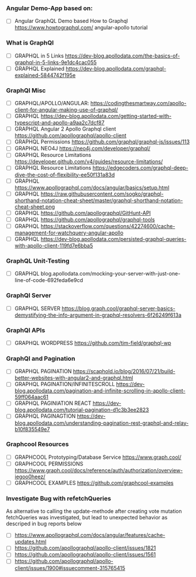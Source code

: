 
### Angular Demo-App based on:
* [ ] Angular GraphQL Demo based How to Graphql https://www.howtographql.com/ angular-apollo tutorial
### What is GraphQl
* [ ] GRAPHQL in 5 Links https://dev-blog.apollodata.com/the-basics-of-graphql-in-5-links-9e1dc4cac055
* [ ] GRAPHQL Explained https://dev-blog.apollodata.com/graphql-explained-5844742f195e
### GraphQl Misc
* [ ] GRAPHQL/APOLLO/ANGULAR: https://codingthesmartway.com/apollo-client-for-angular-making-use-of-graphql/ 
* [ ] GRAPHQL https://dev-blog.apollodata.com/getting-started-with-typescript-and-apollo-a9aa2c7dcf87 
* [ ] GRAPHQL Angular 2 Apollo Graphql client https://github.com/apollographql/apollo-client
* [ ] GRAPHQL Permissions https://github.com/graphql/graphql-js/issues/113
* [ ] GRAPHQL NEO4J https://neo4j.com/developer/graphql/
* [ ] GRAPHQL Resource Limitations https://developer.github.com/v4/guides/resource-limitations/
* [ ] GRAPHQL Resource Limitations https://edgecoders.com/graphql-deep-dive-the-cost-of-flexibility-ee50f131a83d
* [ ] GRAPHQL https://www.apollographql.com/docs/angular/basics/setup.html
* [ ] GRAPHQL https://raw.githubusercontent.com/sogko/graphql-shorthand-notation-cheat-sheet/master/graphql-shorthand-notation-cheat-sheet.png
* [ ] GRAPHQL https://github.com/apollographql/GitHunt-API
* [ ] GRAPHQL https://github.com/apollographql/graphql-tools
* [ ] GRAPHQL https://stackoverflow.com/questions/42274600/cache-management-for-watchquery-angular-apollo
* [ ] GRAPHQL https://dev-blog.apollodata.com/persisted-graphql-queries-with-apollo-client-119fd7e6bba5
### GraphQL Unit-Testing
* [ ] GRAPHQL blog.apollodata.com/mocking-your-server-with-just-one-line-of-code-692feda6e9cd
### GraphQl Server
* [ ] GRAPHQL SERVER https://blog.graph.cool/graphql-server-basics-demystifying-the-info-argument-in-graphql-resolvers-6f26249f613a
### GraphQl APIs
* [ ] GRAPHQL WORDPRESS https://github.com/tim-field/graphql-wp
### GraphQl and Pagination
* [ ] GRAPHQL PAGINATION https://scaphold.io/blog/2016/07/21/build-better-websites-with-angular2-and-graphql.html
* [ ] GRAPHQL PAGINATION/INFINITESCROLL https://dev-blog.apollodata.com/pagination-and-infinite-scrolling-in-apollo-client-59ff064aac61
* [ ] GRAPHQL PAGINIATION REACT https://dev-blog.apollodata.com/tutorial-pagination-d1c3b3ee2823
* [ ] GRAPHQL PAGINAGTION https://dev-blog.apollodata.com/understanding-pagination-rest-graphql-and-relay-b10f835549e7
### Graphcool Resources
* [ ] GRAPHCOOL Prototyping/Database Service https://www.graph.cool/
* [ ] GRAPHCOOL PERMISSIONS https://www.graph.cool/docs/reference/auth/authorization/overview-iegoo0heez/
* [ ] GRAPHCOOL EXAMPLES https://github.com/graphcool-examples

### Investigate Bug with refetchQueries
As alternative to calling the update-methode after creating vote mutation
fetchQueries was investigated, but lead to unexpected behavior as descriped
in bug reports below
* [ ] https://www.apollographql.com/docs/angular/features/cache-updates.html
* [ ] https://github.com/apollographql/apollo-client/issues/1821
* [ ] https://github.com/apollographql/apollo-client/issues/1561
* [ ] https://github.com/apollographql/apollo-client/issues/1900#issuecomment-315765415
